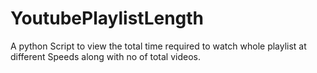 # YoutubePlaylistLength
A python Script to view the total time required to watch whole playlist at different Speeds along with no of total videos.
